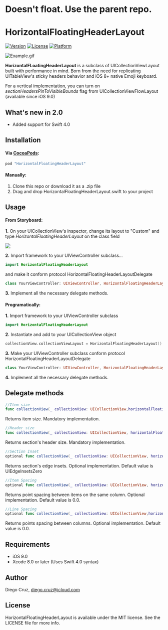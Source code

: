 # Doesn't float. Use the parent repo.

# HorizontalFloatingHeaderLayout

[![Version](https://img.shields.io/cocoapods/v/HorizontalFloatingHeaderLayout.svg?style=flat)](http://cocoapods.org/pods/HorizontalFloatingHeaderLayout)
[![License](https://img.shields.io/cocoapods/l/HorizontalFloatingHeaderLayout.svg?style=flat)](http://cocoapods.org/pods/HorizontalFloatingHeaderLayout)
[![Platform](https://img.shields.io/cocoapods/p/HorizontalFloatingHeaderLayout.svg?style=flat)](http://cocoapods.org/pods/HorizontalFloatingHeaderLayout)

![Example.gif](https://raw.githubusercontent.com/cruzdiego/HorizontalFloatingHeaderLayout/master/Pod/Assets/Example.gif)

**HorizontalFLoatingHeaderLayout** is a subclass of UICollectionViewLayout built with performance in mind. Born from the need for replicating UITableView's sticky headers behavior and iOS 8+ native Emoji keyboard.

For a vertical implementation, you can turn on *sectionHeadersPinToVisibleBounds* flag from UICollectionViewFlowLayout (available since iOS 9.0)

## What's new in 2.0

- Added support for Swift 4.0

## Installation

#### Via [CocoaPods](http://cocoapods.org):

```ruby
pod "HorizontalFloatingHeaderLayout"
```

#### Manually:

1. Clone this repo or download it as a .zip file
2. Drag and drop HorizontalFloatingHeaderLayout.swift to your project

## Usage

#### From Storyboard:

**1.** On your UICollectionView's inspector, change its layout to "Custom" and type *HorizontalFloatingHeaderLayout* on the class field

![](https://raw.githubusercontent.com/cruzdiego/HorizontalFloatingHeaderLayout/master/Pod/Assets/storyboard.png)

**2.** Import framework to your UIViewController subclass...

```swift
import HorizontalFloatingHeaderLayout
```

and make it conform protocol HorizontalFloatingHeaderLayoutDelegate

```swift
class YourViewController: UIViewController, HorizontalFloatingHeaderLayoutDelegate {
```

**3.** Implement all the necessary delegate methods.

#### Programatically:

**1.** Import framework to your UIViewController subclass

```swift
import HorizontalFloatingHeaderLayout
```

**2.** Instantiate and add to your UICollectionView object

```swift
collectionView.collectionViewLayout = HorizontalFloatingHeaderLayout()
```

**3.** Make your UIViewController subclass conform protocol HorizontalFloatingHeaderLayoutDelegate

```swift
class YourViewController: UIViewController, HorizontalFloatingHeaderLayoutDelegate {
```

**4.** Implement all the necessary delegate methods.

## Delegate methods

```swift
//Item size
func collectionView(_ collectionView: UICollectionView,horizontalFloatingHeaderItemSizeAt indexPath:NSIndexPath) -> CGSize
```

Returns item size. Mandatory implementation.


```swift
//Header size
func collectionView(_ collectionView: UICollectionView, horizontalFloatingHeaderSizeAt section: Int) -> CGSize
```

Returns section's header size. Mandatory implementation.

```swift
//Section Inset
optional func collectionView(_ collectionView: UICollectionView, horizontalFloatingHeaderSectionInsetForSectionAt section: Int) -> UIEdgeInsets
```

Returns section's edge insets. Optional implementation. Default value is UIEdgeInsetsZero

```swift
//Item Spacing
optional func collectionView(_ collectionView: UICollectionView, horizontalFloatingHeaderItemSpacingForSectionAt section: Int) -> CGFloat
```

Returns point spacing between items on the same column. Optional implementation. Default value is 0.0.

```swift
//Line Spacing
optional func collectionView(_ collectionView: UICollectionView,horizontalFloatingHeaderColumnSpacingForSectionAt section: Int) -> CGFloat
```

Returns points spacing between columns. Optional implementation. Default value is 0.0.

## Requirements

- iOS 9.0
- Xcode 8.0 or later (Uses Swift 4.0 syntax)

## Author

Diego Cruz, diego.cruz@icloud.com

## License

HorizontalFloatingHeaderLayout is available under the MIT license. See the LICENSE file for more info.
